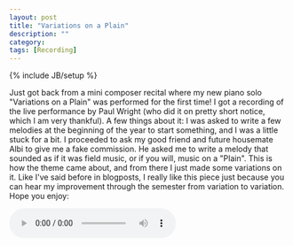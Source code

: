 ```yaml
---
layout: post
title: "Variations on a Plain"
description: ""
category: 
tags: [Recording]
---
```

{% include JB/setup %}

Just got back from a mini composer recital where my new piano solo "Variations on a Plain" was performed for the first time! I got a recording of the live performance by Paul Wright (who did it on pretty short notice, which I am very thankful). A few things about it: I was asked to write a few melodies at the beginning of the year to start something, and I was a little stuck for a bit. I proceeded to ask my good friend and future housemate Albi to give me a fake commission. He asked me to write a melody that sounded as if it was field music, or if you will, music on a "Plain". This is how the theme came about, and from there I just made some variations on it. Like I've said before in blogposts, I really like this piece just because you can hear my improvement through the semester from variation to variation. Hope you enjoy:

<audio src="https://s3.amazonaws.com/zachberglund.com/music/Variations-on-a-Plain.mp3" controls="controls"></audio>
